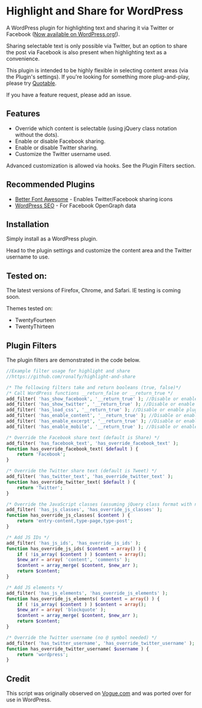 Highlight and Share for WordPress
===================

A WordPress plugin for highlighting text and sharing it via Twitter or Facebook (<a href="https://wordpress.org/plugins/highlight-and-share/">Now available on WordPress.org!</a>).

Sharing selectable text is only possible via Twitter, but an option to share the post via Facebook is also present when highlighting text as a convenience. 

This plugin is intended to be highly flexible in selecting content areas (via the Plugin's settings).  If you're looking for something more plug-and-play, please try <a href="https://wordpress.org/plugins/quotable/">Quotable</a>.

If you have a feature request, please add an issue.

Features
----------------------

<ul>
<li>Override which content is selectable (using jQuery class notation without the dots).</li>
<li>Enable or disable Facebook sharing.</li>
<li>Enable or disable Twitter sharing.</li>
<li>Customize the Twitter username used.</li>
</ul>

Advanced customization is allowed via hooks.  See the Plugin Filters section.

Recommended Plugins
---------------------------------
<ul>
<li><a href="https://wordpress.org/plugins/better-font-awesome/">Better Font Awesome</a> - Enables Twitter/Facebook sharing icons</li>
<li><a href="https://wordpress.org/plugins/wordpress-seo/">WordPress SEO</a> - For Facebook OpenGraph data</li>
</ul>

Installation
---------------------
Simply install as a WordPress plugin.

Head to the plugin settings and customize the content area and the Twitter username to use.

Tested on:
----------------------
The latest versions of Firefox, Chrome, and Safari.  IE testing is coming soon.

Themes tested on:
* TwentyFourteen
* TwentyThirteen

Plugin Filters
---------------------

The plugin filters are demonstrated in the code below.
```php
//Example filter usage for highlight and share
//https://github.com/ronalfy/highlight-and-share

/* The following filters take and return booleans (true, false)*/
/* Call WordPress functions __return_false or __return_true */
add_filter( 'has_show_facebook', '__return_true' ); //Disable or enable facebook sharing
add_filter( 'has_show_twitter', '__return_true' ); //Disable or enable twitter sharing
add_filter( 'has_load_css', '__return_true' ); //Disable or enable plugin's CSS - Use your own
add_filter( 'has_enable_content', '__return_true' ); //Disable or enable main post content
add_filter( 'has_enable_excerpt', '__return_true' ); //Disable or enable excerpt content
add_filter( 'has_enable_mobile', '__return_true' ); //Disable or enable on mobile devices

/* Override the Facebook share text (default is Share) */
add_filter( 'has_facebook_text', 'has_override_facebook_text' );
function has_override_facebook_text( $default ) {
	return 'Facebook';	
}

/* Override the Twitter share text (default is Tweet) */
add_filter( 'has_twitter_text', 'has_override_twitter_text' );
function has_override_twitter_text( $default ) {
	return 'Twitter';	
}

/* Override the JavaScript classes (assuming jQuery class format with no periods) */
add_filter( 'has_js_classes', 'has_override_js_classes' );
function has_override_js_classes( $content ) {
	return 'entry-content,type-page,type-post';	
}

/* Add JS IDs */
add_filter( 'has_js_ids', 'has_override_js_ids' );
function has_override_js_ids( $content = array() ) {
	if ( !is_array( $content ) ) $content = array();
	$new_arr = array( 'content', 'comments' );
	$content = array_merge( $content, $new_arr );
	return $content;
}

/* Add JS elements */
add_filter( 'has_js_elements', 'has_override_js_elements' );
function has_override_js_elements( $content = array() ) {
	if ( !is_array( $content ) ) $content = array();
	$new_arr = array( 'blockquote' );
	$content = array_merge( $content, $new_arr );
	return $content;
}

/* Override the Twitter username (no @ symbol needed) */
add_filter( 'has_twitter_username', 'has_override_twitter_username' );
function has_override_twitter_username( $username ) {
	return 'wordpress';	
}
```

Credit
-------------
This script was originally observed on <a href="http://www.vogue.com/">Vogue.com</a> and was ported over for use in WordPress.